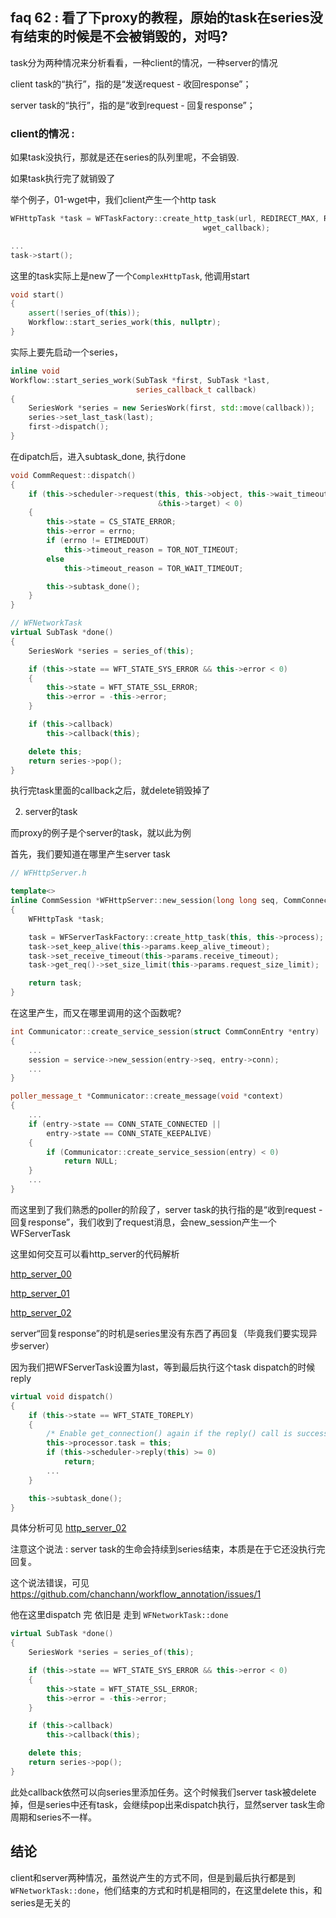 ## faq 62 : 看了下proxy的教程，原始的task在series没有结束的时候是不会被销毁的，对吗?

task分为两种情况来分析看看，一种client的情况，一种server的情况

client task的“执行”，指的是“发送request - 收回response”；

server task的“执行”，指的是“收到request - 回复response”；

### client的情况 :

如果task没执行，那就是还在series的队列里呢，不会销毁. 

如果task执行完了就销毁了

举个例子，01-wget中，我们client产生一个http task

```cpp
WFHttpTask *task = WFTaskFactory::create_http_task(url, REDIRECT_MAX, RETRY_MAX,
										   wget_callback);

...
task->start();
```

这里的task实际上是new了一个`ComplexHttpTask`, 他调用start

```cpp
void start()
{
    assert(!series_of(this));
    Workflow::start_series_work(this, nullptr);
}
```

实际上要先启动一个series，

```cpp
inline void
Workflow::start_series_work(SubTask *first, SubTask *last,
							series_callback_t callback)
{
	SeriesWork *series = new SeriesWork(first, std::move(callback));
	series->set_last_task(last);
	first->dispatch();
}
```

在dipatch后，进入subtask_done, 执行done

```cpp
void CommRequest::dispatch()
{
	if (this->scheduler->request(this, this->object, this->wait_timeout,
								 &this->target) < 0)
	{
		this->state = CS_STATE_ERROR;
		this->error = errno;
		if (errno != ETIMEDOUT)
			this->timeout_reason = TOR_NOT_TIMEOUT;
		else
			this->timeout_reason = TOR_WAIT_TIMEOUT;

		this->subtask_done();
	}
}
```

```cpp
// WFNetworkTask
virtual SubTask *done()
{
    SeriesWork *series = series_of(this);

    if (this->state == WFT_STATE_SYS_ERROR && this->error < 0)
    {
        this->state = WFT_STATE_SSL_ERROR;
        this->error = -this->error;
    }

    if (this->callback)
        this->callback(this);

    delete this;
    return series->pop();
}
```

执行完task里面的callback之后，就delete销毁掉了

2) server的task 

而proxy的例子是个server的task，就以此为例

首先，我们要知道在哪里产生server task

```cpp
// WFHttpServer.h

template<>
inline CommSession *WFHttpServer::new_session(long long seq, CommConnection *conn)
{
	WFHttpTask *task;

	task = WFServerTaskFactory::create_http_task(this, this->process);
	task->set_keep_alive(this->params.keep_alive_timeout);
	task->set_receive_timeout(this->params.receive_timeout);
	task->get_req()->set_size_limit(this->params.request_size_limit);

	return task;
}
```

在这里产生，而又在哪里调用的这个函数呢?

```cpp
int Communicator::create_service_session(struct CommConnEntry *entry)
{
    ...
	session = service->new_session(entry->seq, entry->conn);
    ...
}
```

```cpp
poller_message_t *Communicator::create_message(void *context)
{
    ...
	if (entry->state == CONN_STATE_CONNECTED ||
		entry->state == CONN_STATE_KEEPALIVE)
	{
		if (Communicator::create_service_session(entry) < 0)
			return NULL;
	}
    ...
}
```

而这里到了我们熟悉的poller的阶段了，server task的执行指的是“收到request - 回复response”，我们收到了request消息，会new_session产生一个WFServerTask

这里如何交互可以看http_server的代码解析

[http_server_00](22_http_server_00.md)

[http_server_01](22_http_server_01.md)

[http_server_02](22_http_server_02.md)

server“回复response”的时机是series里没有东西了再回复（毕竟我们要实现异步server）

因为我们把WFServerTask设置为last，等到最后执行这个task dispatch的时候reply

```cpp
virtual void dispatch()
{
	if (this->state == WFT_STATE_TOREPLY)
	{
		/* Enable get_connection() again if the reply() call is success. */
		this->processor.task = this;
		if (this->scheduler->reply(this) >= 0)
			return;
		...
	}

	this->subtask_done();
}
```

具体分析可见 [http_server_02](22_http_server_02.md)

注意这个说法 : server task的生命会持续到series结束，本质是在于它还没执行完回复。

这个说法错误，可见 https://github.com/chanchann/workflow_annotation/issues/1

他在这里dispatch 完 依旧是 走到 `WFNetworkTask::done`

```cpp
virtual SubTask *done()
{
	SeriesWork *series = series_of(this);

	if (this->state == WFT_STATE_SYS_ERROR && this->error < 0)
	{
		this->state = WFT_STATE_SSL_ERROR;
		this->error = -this->error;
	}

	if (this->callback)
		this->callback(this);

	delete this;
	return series->pop();
}
```

此处callback依然可以向series里添加任务。这个时候我们server task被delete掉，但是series中还有task，会继续pop出来dispatch执行，显然server task生命周期和series不一样。

## 结论

client和server两种情况，虽然说产生的方式不同，但是到最后执行都是到`WFNetworkTask::done`，他们结束的方式和时机是相同的，在这里delete this，和series是无关的